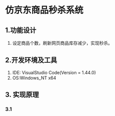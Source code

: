 # 仿京东商品秒杀系统

## 1.功能设计

1.  设定商品个数，刷新网页商品库存减少，实现秒杀。


## 2.开发环境及工具

1.   IDE: VisualStudio Code(Version = 1.44.0)
2.   OS:Windows_NT x64


## 3. 实现原理


### 3.1 



